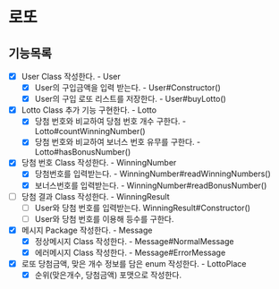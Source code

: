 # 로또

## 기능목록
- [x] User Class 작성한다. - User
  - [x] User의 구입금액을 입력 받는다. - User#Constructor()
  - [x] User의 구입 로또 리스트를 저장한다. - User#buyLotto()
- [x] Lotto Class 추가 기능 구현한다. - Lotto
  - [x] 당첨 번호와 비교하여 당첨 번호 개수 구한다. - Lotto#countWinningNumber()
  - [x] 당첨 번호와 비교하여 보너스 번호 유무를 구한다. - Lotto#hasBonusNumber()
- [x] 당첨 번호 Class 작성한다. - WinningNumber
  - [x] 당첨번호를 입력받는다. - WinningNumber#readWinningNumbers()
  - [x] 보너스번호를 입력받는다. - WinningNumber#readBonusNumber()
- [ ] 당첨 결과 Class 작성한다. - WinningResult
  - [ ] User와 당첨 번호를 입력받는다. WinningResult#Constructor()
  - [ ] User와 당첨 번호를 이용해 등수를 구한다.
- [x] 메시지 Package 작성한다. - Message
  - [x] 정상메시지 Class 작성한다. - Message#NormalMessage
  - [x] 에러메시지 Class 작성한다. - Message#ErrorMessage
- [x] 로또 당첨금액, 맞은 개수 정보를 담은 enum 작성한다. - LottoPlace
  - [x] 순위(맞은개수, 당첨금액) 포맷으로 작성한다.
